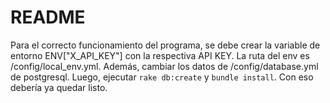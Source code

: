 # README

Para el correcto funcionamiento del programa, se debe crear la variable de entorno ENV["X_API_KEY"] con la respectiva API KEY.
La ruta del env es /config/local_env.yml.
Además, cambiar los datos de /config/database.yml de postgresql.
Luego, ejecutar ```rake db:create``` y ```bundle install```. Con eso debería ya quedar listo.
